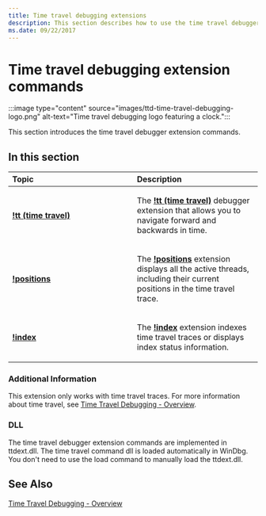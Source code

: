 ```yaml
---
title: Time travel debugging extensions
description: This section describes how to use the time travel debugger extension commands.
ms.date: 09/22/2017
---
```


# Time travel debugging extension commands

:::image type="content" source="images/ttd-time-travel-debugging-logo.png" alt-text="Time travel debugging logo featuring a clock.":::

This section introduces the time travel debugger extension commands.

## <span id="in_this_section"></span>In this section

<table>
<colgroup>
<col width="50%" />
<col width="50%" />
</colgroup>
<thead>
<tr class="header">
<th align="left">Topic</th>
<th align="left">Description</th>
</tr>
</thead>
<tbody>
<tr class="odd">
<td align="left"><p><a href="time-travel-debugging-extension-tt.md" data-raw-source="[&lt;strong&gt;!tt (time travel)&lt;/strong&gt;](time-travel-debugging-extension-tt.md)"><strong>!tt (time travel)</strong></a></p></td>
<td align="left"><p>The <a href="time-travel-debugging-extension-tt.md" data-raw-source="[&lt;strong&gt;!tt (time travel)&lt;/strong&gt;](time-travel-debugging-extension-tt.md)"><strong>!tt (time travel)</strong></a> debugger extension that allows you to navigate forward and backwards in time.</p></td>

</tr>
<tr class="even">
<td align="left"><p><a href="time-travel-debugging-extension-positions.md" data-raw-source="[&lt;strong&gt;!positions&lt;/strong&gt;](time-travel-debugging-extension-positions.md)"><strong>!positions</strong></a></p></td>
<td align="left"><p>The <a href="time-travel-debugging-extension-positions.md" data-raw-source="[&lt;strong&gt;!positions&lt;/strong&gt;](time-travel-debugging-extension-positions.md)"><strong>!positions</strong></a> extension displays all the active threads, including their current positions in the time travel trace.</p></td>
</tr>
<tr class="odd">
<td align="left"><p><a href="time-travel-debugging-extension-index.md" data-raw-source="[&lt;strong&gt;!index&lt;/strong&gt;](time-travel-debugging-extension-index.md)"><strong>!index</strong></a></p></td>
<td align="left"><p>The <a href="time-travel-debugging-extension-index.md" data-raw-source="[&lt;strong&gt;!index&lt;/strong&gt;](time-travel-debugging-extension-index.md)"><strong>!index</strong></a> extension indexes time travel traces or displays index status information.</p></td>
</tr>
</tbody>
</table>

### </span><span id="ADDITIONAL_INFORMATION"></span>Additional Information

This extension only works with time travel traces. For more information about time travel, see [Time Travel Debugging - Overview](time-travel-debugging-overview.md).

### DLL

The time travel debugger extension commands are implemented in ttdext.dll. The time travel command dll is loaded automatically in WinDbg. You don't need to use the load command to manually load the ttdext.dll.
 
## See Also

[Time Travel Debugging - Overview](time-travel-debugging-overview.md)

